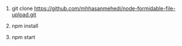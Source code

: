 1. git clone https://github.com/mhhasanmehedi/node-formidable-file-upload.git

2. npm install

3. npm start
